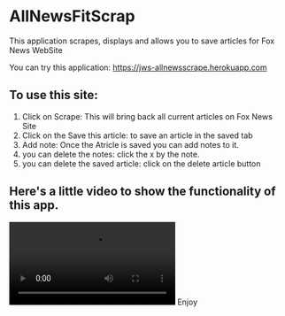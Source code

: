 # AllNewsFitScrap
This application scrapes, displays and allows you to save articles for Fox News WebSite


You can try this application: https://jws-allnewsscrape.herokuapp.com

## To use this site:
1. Click on Scrape: This will bring back all current articles on Fox News Site
2. Click on the Save this article: to save an article in the saved tab
3. Add note: Once the Atricle is saved you can add notes to it.
4. you can delete the notes: click the x by the note.
5. you can delete the saved article: click on the delete article button


## Here's a little video to show the functionality of this app.
![Mongoose Scraper](./public/assets/images/MongooseScraper.mov?raw=true "Mongoose Scrapter Demo")
Enjoy
